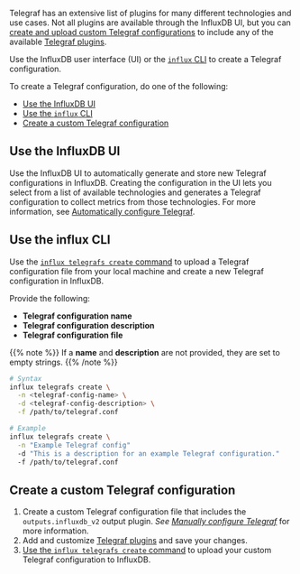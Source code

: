 Telegraf has an extensive list of plugins for many different technologies and use cases.
Not all plugins are available through the InfluxDB UI, but you can
[create and upload custom Telegraf configurations](#create-a-custom-telegraf-configuration)
to include any of the available [Telegraf plugins](/telegraf/v1/plugins/).

Use the InfluxDB user interface (UI) or the [`influx` CLI](/influxdb/version/reference/cli/influx/)
to create a Telegraf configuration.

To create a Telegraf configuration, do one of the following:

- [Use the InfluxDB UI](#use-the-influxdb-ui)
- [Use the `influx` CLI](#use-the-influx-cli)
- [Create a custom Telegraf configuration](#create-a-custom-telegraf-configuration)

## Use the InfluxDB UI
Use the InfluxDB UI to automatically generate and store new Telegraf configurations in InfluxDB.
Creating the configuration in the UI lets you select from a list of available technologies and generates a Telegraf configuration to collect metrics from those technologies.
For more information, see [Automatically configure Telegraf](/influxdb/version/write-data/no-code/use-telegraf/auto-config/).

## Use the influx CLI
Use the [`influx telegrafs create` command](/influxdb/version/reference/cli/influx/telegrafs/create/)
to upload a Telegraf configuration file from your local machine and create a new Telegraf
configuration in InfluxDB.

Provide the following:

- **Telegraf configuration name**
- **Telegraf configuration description**
- **Telegraf configuration file**

{{% note %}}
If a **name** and **description** are not provided, they are set to empty strings.
{{% /note %}}

<!--  -->
```sh
# Syntax
influx telegrafs create \
  -n <telegraf-config-name> \
  -d <telegraf-config-description> \
  -f /path/to/telegraf.conf

# Example
influx telegrafs create \
  -n "Example Telegraf config"
  -d "This is a description for an example Telegraf configuration."
  -f /path/to/telegraf.conf
```

## Create a custom Telegraf configuration

1. Create a custom Telegraf configuration file that includes the `outputs.influxdb_v2`
   output plugin. _See [Manually configure Telegraf](/influxdb/version/write-data/no-code/use-telegraf/manual-config/)_
   for more information.
2. Add and customize [Telegraf plugins](/telegraf/v1/plugins/) and save your changes.
3. [Use the `influx telegrafs create` command](#use-the-influx-cli) to upload your
   custom Telegraf configuration to InfluxDB.
